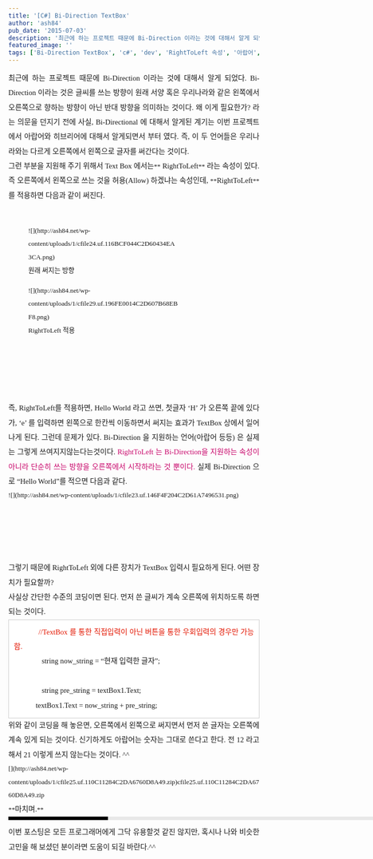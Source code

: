 ```yaml
---
title: '[C#] Bi-Direction TextBox'
author: 'ash84'
pub_date: '2015-07-03'
description: '최근에 하는 프로젝트 때문에 Bi-Direction 이라는 것에 대해서 알게 되었다. Bi-Direction 이라는 것은 글씨를 쓰는 방향이 원래 서양 혹은 우리나라와 같은 왼쪽에서 오른쪽으로 향하는 방향이 아닌 반대 방향을 의미하는 것이다. 왜 이게 필요한가? 라는 의문을 던지기 전에 사실, Bi-'
featured_image: ''
tags: ['Bi-Direction TextBox', 'c#', 'dev', 'RightToLeft 속성', '아랍어', '히브리어']
---
```



<div style="TEXT-ALIGN: justify; LINE-HEIGHT: 2"><span style="FONT-SIZE: 10pt"><span style="font-family: Dotum; font-size: 11pt; ">최근에 하는 프로젝트 때문에 Bi-Direction 이라는 것에 대해서 알게 되었다. Bi-Direction 이라는 것은 글씨를 쓰는 방향이 원래 서양 혹은 우리나라와 같은 왼쪽에서 오른쪽으로 향하는 방향이 아닌 반대 방향을 의미하는 것이다. 왜 이게 필요한가? 라는 의문을 던지기 전에 사실, Bi-Directional 에 대해서 알게된 계기는 이번 프로젝트에서 아랍어와 히브리어에 대해서 알게되면서 부터 였다. 즉, 이 두 언어들은 우리나라와는 다르게 오른쪽에서 왼쪽으로 글자를 써간다는 것이다. </span></span></div><span style="font-size: 11pt; ">  
</span>

<div style="TEXT-ALIGN: justify; LINE-HEIGHT: 2"><span style="font-size: 11pt; ">  
</span></div><span style="font-size: 11pt; ">  
</span>

<div style="TEXT-ALIGN: justify; LINE-HEIGHT: 2"><span style="font-size: 11pt; ">  
</span></div><span style="font-size: 11pt; ">  
</span>

<div style="TEXT-ALIGN: justify; LINE-HEIGHT: 2"><span style="FONT-SIZE: 10pt"><span style="FONT-FAMILY: Dotum"><span style="font-size: 11pt; ">그런 부분을 지원해 주기 위해서 Text Box 에서는</span>**<span style="font-size: 11pt; "> RightToLeft</span>**<span style="font-size: 11pt; "> 라는 속성이 있다. 즉 오른쪽에서 왼쪽으로 쓰는 것을 허용(Allow) 하겠냐는 속성인데, </span>**<span style="font-size: 11pt; ">RightToLeft</span>**<span style="font-size: 11pt; ">를 적용하면 다음과 같이 써진다. </span></span></span></div><span style="font-size: 11pt; ">  
</span>

<div style="TEXT-ALIGN: justify; LINE-HEIGHT: 2"><span style="font-size: 11pt; ">  
</span></div><span style="font-size: 11pt; ">  
</span>

<div style="LINE-HEIGHT: 2"><span style="font-size: 11pt; ">  
</span><div style="TEXT-ALIGN: justify"><span style="FONT-SIZE: 10pt"><span style="font-family: Dotum; font-size: 11pt; "> </span></span></div><span style="FONT-SIZE: 10pt"><span style="FONT-FAMILY: Dotum"><figure class="wp-caption aligncenter" style="width: 300px">![](http://ash84.net/wp-content/uploads/1/cfile24.uf.116BCF044C2D60434EA3CA.png)<figcaption class="wp-caption-text">원래 써지는 방향</figcaption></figure>

</span></span>

</div><span style="font-size: 11pt; ">  
</span>

<div style="TEXT-ALIGN: justify; LINE-HEIGHT: 2"><span style="font-size: 11pt; ">  
</span></div><span style="font-size: 11pt; ">  
</span>

<div style="TEXT-ALIGN: justify; LINE-HEIGHT: 2"><span style="font-size: 11pt; ">  
</span></div><span style="font-size: 11pt; ">  
</span>

<div style="LINE-HEIGHT: 2"><span style="FONT-SIZE: 10pt"><span style="FONT-FAMILY: Dotum"><figure class="wp-caption aligncenter" style="width: 300px">![](http://ash84.net/wp-content/uploads/1/cfile29.uf.196FE0014C2D607B68EBF8.png)<figcaption class="wp-caption-text">RightToLeft 적용</figcaption></figure>

</span></span><span style="font-size: 11pt; ">  
</span><div style="TEXT-ALIGN: justify"><span style="font-size: 11pt; ">  
</span></div><span style="font-size: 11pt; ">  
</span>

<div style="TEXT-ALIGN: justify"><span style="font-size: 11pt; ">  
</span></div></div><span style="font-size: 11pt; ">  
</span>

<div style="TEXT-ALIGN: justify; LINE-HEIGHT: 2"><span style="FONT-SIZE: 10pt"><span style="FONT-FAMILY: Dotum"><span style="font-size: 11pt; ">즉, RightToLeft를 적용하면, Hello World 라고 쓰면, 첫글자 ‘H’ 가 오른쪽 끝에 있다가, ‘e’ 를 입력하면 왼쪽으로 한칸씩 이동하면서 써지는 효과가 TextBox 상에서 일어나게 된다. 그런데 문제가 있다. Bi-Direction 을 지원하는 언어(아랍어 등등) 은 실제는 그렇게 쓰여지지않는다는것이다. </span><font color="#c8056a"><span style="font-size: 11pt; ">RightToLeft 는 Bi-Direction을 지원하는 속성이 아니라 단순히 쓰는 방향을 오른쪽에서 시작하라는 것 뿐이다.</span></font><span style="font-size: 11pt; "> 실제 Bi-Direction 으로 “Hello World”를 적으면 다음과 같다. </span></span></span></div><span style="font-size: 11pt; ">  
</span>

<div style="TEXT-ALIGN: justify; LINE-HEIGHT: 2"><span style="font-size: 11pt; ">  
</span></div><span style="font-size: 11pt; ">  
</span>

<div style="LINE-HEIGHT: 2"><span style="FONT-SIZE: 10pt"><span style="FONT-FAMILY: Dotum">![](http://ash84.net/wp-content/uploads/1/cfile23.uf.146F4F204C2D61A7496531.png)

</span></span><span style="font-size: 11pt; ">  
</span><div style="TEXT-ALIGN: justify"><span style="font-size: 11pt; ">  
</span></div></div><span style="font-size: 11pt; ">  
</span>

<div style="TEXT-ALIGN: justify; LINE-HEIGHT: 2"><span style="font-size: 11pt; ">  
</span></div><span style="font-size: 11pt; ">  
</span>

<div style="TEXT-ALIGN: justify; LINE-HEIGHT: 2"><span style="FONT-SIZE: 10pt"><span style="font-family: Dotum; font-size: 11pt; ">그렇기 때문에 RightToLeft 외에 다른 장치가 TextBox 입력시 필요하게 된다. 어떤 장치가 필요할까?</span></span></div><span style="font-size: 11pt; ">  
</span>

<div style="TEXT-ALIGN: justify; LINE-HEIGHT: 2"><span style="FONT-SIZE: 10pt"><span style="font-family: Dotum; font-size: 11pt; ">사실상 간단한 수준의 코딩이면 된다. 먼저 쓴 글씨가 계속 오른쪽에 위치하도록 하면 되는 것이다. </span></span></div><span style="font-size: 11pt; ">  
</span>

<div style="TEXT-ALIGN: justify; LINE-HEIGHT: 2"><span style="font-size: 11pt; ">  
</span></div><span style="font-size: 11pt; ">  
</span>

<div style="TEXT-ALIGN: justify; LINE-HEIGHT: 2"><font color="#e31600"><span style="FONT-SIZE: 10pt"></span></font></div><span style="font-size: 11pt; ">  
</span>

<div class="txc-textbox" style="BORDER-BOTTOM: rgb(203,203,203) 1px solid; BORDER-LEFT: rgb(203,203,203) 1px solid; PADDING-BOTTOM: 10px; BACKGROUND-COLOR: rgb(255,255,255); PADDING-LEFT: 10px; PADDING-RIGHT: 10px; BORDER-TOP: rgb(203,203,203) 1px solid; BORDER-RIGHT: rgb(203,203,203) 1px solid; PADDING-TOP: 10px"><span style="font-size: 11pt; ">  
</span><div style="TEXT-ALIGN: justify; LINE-HEIGHT: 2"><font color="#e31600"><span style="FONT-SIZE: 10pt"><span style="font-family: Dotum; font-size: 11pt; ">            //TextBox 를 통한 직접입력이 아닌 버튼을 통한 우회입력의 경우만 가능함.</span></span></font><span style="FONT-SIZE: 10pt"><span style="font-family: Dotum; font-size: 11pt; "> </span></span></div><span style="font-size: 11pt; ">  
</span>

<div style="TEXT-ALIGN: justify; LINE-HEIGHT: 2"><span style="font-size: 11pt; ">  
</span></div><span style="font-size: 11pt; ">  
</span>

<div style="TEXT-ALIGN: justify; LINE-HEIGHT: 2; MARGIN-LEFT: 4em"><span style="FONT-SIZE: 10pt"><span style="font-family: Dotum; font-size: 11pt; ">string now_string = “현재 입력한 글자”;</span></span></div><span style="font-size: 11pt; ">  
</span>

<div style="LINE-HEIGHT: 2"><span style="font-size: 11pt; ">  
</span><div style="TEXT-ALIGN: justify"><span style="FONT-SIZE: 10pt"><span style="font-family: Dotum; font-size: 11pt; ">            </span></span></div></div><span style="font-size: 11pt; ">  
</span>

<div style="LINE-HEIGHT: 2; MARGIN-LEFT: 4em"><span style="font-size: 11pt; ">  
</span><div style="TEXT-ALIGN: justify"><span style="FONT-SIZE: 10pt"><span style="font-family: Dotum; font-size: 11pt; ">string pre_string = textBox1.Text;</span></span></div></div><span style="font-size: 11pt; ">  
</span>

<div style="LINE-HEIGHT: 2"><span style="font-size: 11pt; ">  
</span><div style="TEXT-ALIGN: justify"><span style="font-size: 11pt; ">  
</span></div><span style="font-size: 11pt; ">  
</span>

<div style="TEXT-ALIGN: justify"><span style="FONT-SIZE: 10pt"><span style="font-family: Dotum; font-size: 11pt; ">            textBox1.Text = now_string + pre_string;</span></span></div></div><span style="font-size: 11pt; ">  
</span>

<div style="TEXT-ALIGN: justify; LINE-HEIGHT: 2"></div></div><span style="font-size: 11pt; ">  
</span>

<div style="TEXT-ALIGN: justify; LINE-HEIGHT: 2"><span style="font-size: 11pt; ">  
</span></div><span style="font-size: 11pt; ">  
</span>

<div style="TEXT-ALIGN: justify; LINE-HEIGHT: 2"><span style="FONT-SIZE: 10pt"><span style="font-family: Dotum; font-size: 11pt; ">위와 같이 코딩을 해 놓은면, 오른쪽에서 왼쪽으로 써지면서 먼저 쓴 글자는 오른쪽에 계속 있게 되는 것이다. 신기하게도 아랍어는 숫자는 그대로 쓴다고 한다. 전 12 라고 해서 21 이렇게 쓰지 않는다는 것이다. ^^</span></span></div><span style="font-size: 11pt; ">  
</span>

<div style="TEXT-ALIGN: justify; LINE-HEIGHT: 2"><span style="FONT-SIZE: 10pt"><span style="FONT-FAMILY: Dotum">  
<span style="font-size: 11pt; ">  
</span></span></span></div><span style="font-size: 11pt; ">  
</span>

<div style="TEXT-ALIGN: justify; LINE-HEIGHT: 2"><span style="FONT-SIZE: 10pt"><span style="FONT-FAMILY: Dotum">  
<span style="font-size: 11pt; ">  
</span></span></span></div><span style="font-size: 11pt; ">  
</span>

<div style="TEXT-ALIGN: justify; LINE-HEIGHT: 2"><span style="FONT-SIZE: 10pt"><span style="FONT-FAMILY: Dotum">[](http://ash84.net/wp-content/uploads/1/cfile25.uf.110C11284C2DA6760D8A49.zip)cfile25.uf.110C11284C2DA6760D8A49.zip  
<span style="font-size: 11pt; ">  
</span></span></span></div><span style="font-size: 11pt; ">  
</span>

<div style="TEXT-ALIGN: justify; LINE-HEIGHT: 2"><span style="FONT-SIZE: 10pt"><span style="FONT-FAMILY: Dotum">  
<span style="font-size: 11pt; ">  
</span></span></span></div><span style="font-size: 11pt; ">  
</span>

<div style="TEXT-ALIGN: justify; LINE-HEIGHT: 2"><span style="FONT-SIZE: 10pt"><span style="FONT-FAMILY: Dotum">  
<span style="font-size: 11pt; ">  
</span></span></span></div><span style="font-size: 11pt; ">  
</span>

<div style="TEXT-ALIGN: justify; LINE-HEIGHT: 2"><span style="FONT-SIZE: 10pt"><span style="FONT-FAMILY: Dotum">**<span style="font-size: 11pt; ">마치며.</span>**</span></span></div><span style="font-size: 11pt; ">  
</span>

<div style="TEXT-ALIGN: justify; LINE-HEIGHT: 2"><span style="font-size: 11pt; ">  
</span><div><span style="font-size: 11pt; ">  
</span><div style="BORDER-LEFT: #000000 200px solid; PADDING-BOTTOM: 3px; BACKGROUND-COLOR: #e8e8e8; PADDING-LEFT: 6px; WIDTH: 690px; PADDING-RIGHT: 6px; FONT: bold 1pt/1 나눔고딕, Sans-serif; MARGIN-BOTTOM: 10px; HEIGHT: 1px; COLOR: #fff; PADDING-TOP: 3px"><span style="font-size:10pt;"><span style="FONT-FAMILY: Batang"><span style="FONT-SIZE: 11pt"></span></span></span></div><span style="font-size: 11pt; ">  
</span>

<div style="LINE-HEIGHT: 1.7"><span style="FONT-FAMILY: Dotum"><font color="#474747"></font><span style="FONT-SIZE: 10pt"><font color="#474747"></font><span style="FONT-FAMILY: Dotum"><font color="#474747"></font></span></span></span></div></div></div><span style="font-size: 11pt; ">  
</span>

<div style="TEXT-ALIGN: justify; LINE-HEIGHT: 2"><span style="FONT-SIZE: 10pt"><span style="font-family: Dotum; font-size: 11pt; ">이번 포스팅은 모든 프로그래머에게 그닥 유용할것 같진 않지만, 혹시나 나와 비슷한 고민을 해 보셨던 분이라면 도움이 되길 바란다.</span></span><span style="font-family: Dotum; font-size: 11pt; ">^^ </span></div>

